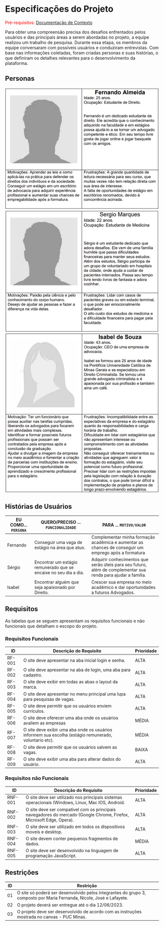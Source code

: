 # Especificações do Projeto

<span style="color:red">Pré-requisitos: <a href="1-Documentação de Contexto.md"> Documentação de Contexto</a></span>

Para obter uma compreensão precisa dos desafios enfrentados pelos usuários e das principais áreas a serem abordadas no projeto, a equipe realizou um trabalho de pesquisa. Durante essa etapa, os membros da equipe conversaram com possíveis usuários e conduziram entrevistas. Com base nas informações coletadas, foram criadas personas e suas histórias, o que definiram os detalhes relevantes para o desenvolvimento da plataforma.

## Personas

![alt="Persona: Fernando Almeida"](./img/persona-fernando-almeida.png)
![alt="Persona: Sergio Marques"](./img/persona-sergio-marques.png)
![alt="Persona: Isabel de Souza"](./img/persona-isabel-souza.png)

## Histórias de Usuários

|EU COMO... `PERSONA`| QUERO/PRECISO ... `FUNCIONALIDADE` |PARA ... `MOTIVO/VALOR`                 |
|--------------------|------------------------------------|----------------------------------------|
|Fernando            | Conseguir uma vaga de estágio na área que atuo.           | Complementar minha formação acadêmica e aumentar as chances de conseguir um emprego após a formatura               |
|Sérgio        | Encontrar um estágio remunerado que se encaixe no seu dia a dia.                 | Adquirir conhecimentos que serão úteis para seu futuro, além de complementar sua renda para ajudar a família. |
|Isabel              | Encontrar alguém que seja apaixonado por Direito.               | Crescer sua empresa no meio acadêmico e dar oportunidades a futuros Advogados. |

## Requisitos

As tabelas que se seguem apresentam os requisitos funcionais e não funcionais que detalham o escopo do projeto.

### Requisitos Funcionais

|ID    | Descrição do Requisito  | Prioridade |
|------|-----------------------------------------|----|
|RF-001| O site deve apresentar na aba inicial login e senha. | ALTA | 
|RF-002| O site deve apresentar na aba de login, uma aba para cadastro. | ALTA |
|RF-003| O site deve exibir em todas as abas o layout da marca. | ALTA |
|RF-004| O site deve apresentar no menu principal uma lupa para pesquisas de vagas. | ALTA |
|RF-005| O site deve permitir que os usuários enviem currículos. | ALTA |
|RF-006| O site deve oferecer uma aba onde os usuários avaliem as empresas | MÉDIA |
|RF-007| O site deve exibir uma aba onde os usuários informem sua escolha (estágio remunerado, voluntario etc). | MÉDIA |
|RF-008| O site deve permitir que os usuários salvem as vagas. | BAIXA |
|RF-009| O site deve exibir uma aba para alterar dados do usuário. | ALTA |



### Requisitos não Funcionais

|ID     | Descrição do Requisito  |Prioridade |
|-------|-------------------------|----|
|RNF-001| O site deve ser utilizado nos principais sistemas operacionais (Windows, Linux, Mac IOS, Android. | ALTA | 
|RNF-002| O site deve ser compatível com os principais navegadores do mercado (Google Chrome, Firefox, Microsoft Edge, Opera). |  ALTA |
|RNF-003| O site deve ser utilizado em todos os dispositivos moveis e desktop. | ALTA |
|RNF-004| O site devem conter pequenos fragmentos de dados. | MÉDIA |
|RNF-005| O site deve ser desenvolvido na linguagem de programação JavaScript. | ALTA |

## Restrições

|ID| Restrição                                             |
|--|-------------------------------------------------------|
|01| O site só poderá ser desenvolvido pelos integrantes do grupo 3, composto por Maria Fernanda, Nicole, José e Lafayete.|
|02| O projeto deverá ser entregue até o dia 12/06/2023.|
|03| O projeto deve ser desenvolvido de acordo com as instruções mostrada no canvas - PUC Minas.|

